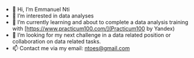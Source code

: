 - 👋 Hi, I’m Emmanuel Nti
- 👀 I’m interested in data analyses
- 🌱 I’m currently learning and about to complete a data analysis training with [https://www.practicum100.com/](Practicum100 by Yandex)
- 💞️ I’m looking for my next challenge in a data related position or collaboration on data related tasks. 
- 📫 Contact me via my email: ntoes@gmail.com

<!---
Emmanuel-Nti/Emmanuel-Nti is a ✨ special ✨ repository because its `README.md` (this file) appears on your GitHub profile.
You can click the Preview link to take a look at your changes.
--->
